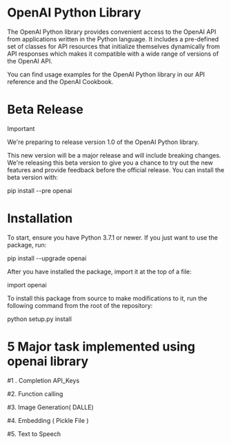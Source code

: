 # OpenAI Python Library


The OpenAI Python library provides convenient access to the OpenAI API from applications written in the Python language. It includes a pre-defined set of classes for API resources that initialize themselves dynamically from API responses which makes it compatible with a wide range of versions of the OpenAI API.

You can find usage examples for the OpenAI Python library in our API reference and the OpenAI Cookbook.

# Beta Release

Important

We're preparing to release version 1.0 of the OpenAI Python library.

This new version will be a major release and will include breaking changes. We're releasing this beta version to give you a chance to try out the new features and provide feedback before the official release. You can install the beta version with:

pip install --pre openai

# Installation

To start, ensure you have Python 3.7.1 or newer. If you just want to use the package, run:


pip install --upgrade openai


After you have installed the package, import it at the top of a file:

import  openai


To install this package from source to make modifications to it, run the following command from the root of the repository:

python setup.py install

# 5 Major task implemented using openai library 

#1 . Completion API_Keys

#2. Function calling

#3. Image Generation( DALLE) 

#4. Embedding ( Pickle File )

#5. Text to Speech 
